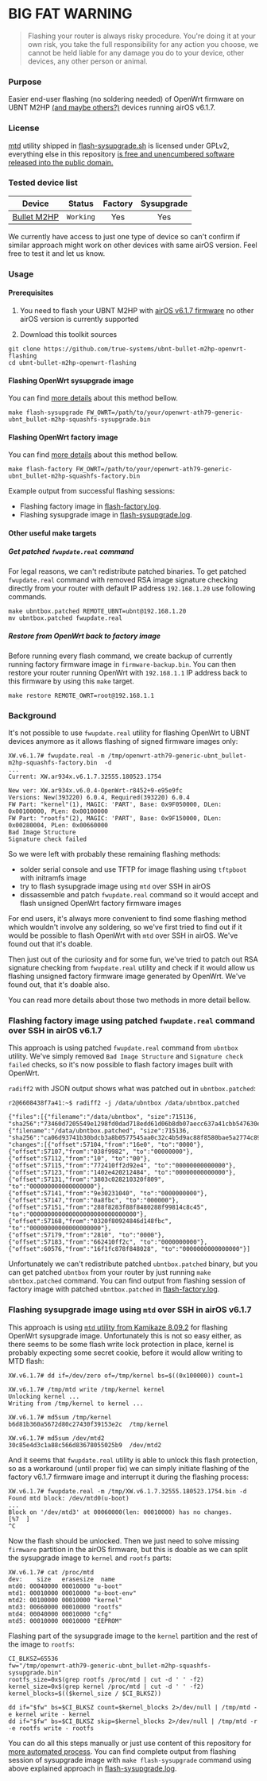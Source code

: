 # BIG FAT WARNING

> Flashing your router is always risky procedure. You're doing it at your own risk, you take the full responsibility
> for any action you choose, we cannot be held liable for any damage you do to your device, other devices, any other
> person or animal.

### Purpose

Easier end-user flashing (no soldering needed) of OpenWrt firmware on UBNT M2HP [(and maybe others?)](#supported-and-tested-devices) devices running airOS v6.1.7. 

### License

[mtd](https://archive.openwrt.org/kamikaze/8.09.2/ar71xx/packages/mtd_8.2_mips.ipk) utility shipped in
[flash-sysupgrade.sh](https://github.com/true-systems/ubnt-bullet-m2hp-openwrt-flashing/blob/master/flash-sysupgrade.sh) is licensed under
GPLv2, everything else in this repository [is free and unencumbered software released into the public
domain.](http://unlicense.org)

### Tested device list

|   Device      |   Status     |   Factory    |   Sysupgrade |
|:-------------:|:------------:|:------------:|:------------:|
| [Bullet M2HP](https://www.ubnt.com/airmax/bulletm/#specs)  | `Working`    |     Yes      |     Yes      |

We currently have access to just one type of device so can't confirm if similar approach might work on other devices with same airOS version. Feel free to test it and let us know.


### Usage
#### Prerequisites

1. You need to flash your UBNT M2HP with [airOS v6.1.7 firmware](https://dl.ubnt.com/firmwares/XW-fw/v6.1.7/XW.v6.1.7.32555.180523.1754.bin)
   no other airOS version is currently supported

2. Download this toolkit sources
```
git clone https://github.com/true-systems/ubnt-bullet-m2hp-openwrt-flashing
cd ubnt-bullet-m2hp-openwrt-flashing
```
#### Flashing OpenWrt sysupgrade image

You can find [more details](#flashing-sysupgrade-image-using-mtd-over-ssh-in-airos-v617) about this method bellow.
```
make flash-sysupgrade FW_OWRT=/path/to/your/openwrt-ath79-generic-ubnt_bullet-m2hp-squashfs-sysupgrade.bin
```

#### Flashing OpenWrt factory image

You can find [more details](#flashing-factory-image-using-patched-fwupdatereal-command-over-ssh-in-airos-v617) about this method bellow.

```
make flash-factory FW_OWRT=/path/to/your/openwrt-ath79-generic-ubnt_bullet-m2hp-squashfs-factory.bin
```

Example output from successful flashing sessions:

* Flashing factory image in [flash-factory.log](https://raw.githubusercontent.com/true-systems/ubnt-bullet-m2hp-openwrt-flashing/master/flash-factory.log).
* Flashing sysupgrade image in [flash-sysupgrade.log](https://raw.githubusercontent.com/true-systems/ubnt-bullet-m2hp-openwrt-flashing/master/flash-sysupgrade.log).

#### Other useful make targets

##### Get patched `fwupdate.real` command

For legal reasons, we can't redistribute patched binaries. To get patched `fwupdate.real` command with removed RSA image signature checking directly from your router with default IP address `192.168.1.20` use following commands.

```
make ubntbox.patched REMOTE_UBNT=ubnt@192.168.1.20
mv ubntbox.patched fwupdate.real
```

##### Restore from OpenWrt back to factory image

Before running every flash command, we create backup of currently running factory firmware image in `firmware-backup.bin`. You can then restore your router running OpenWrt with `192.168.1.1` IP address back to this firmware by using this `make` target.
```
make restore REMOTE_OWRT=root@192.168.1.1
```

### Background

It's not possible to use `fwupdate.real` utility for flashing OpenWrt to UBNT devices anymore as it allows flashing of
signed firmware images only:

```
XW.v6.1.7# fwupdate.real -m /tmp/openwrt-ath79-generic-ubnt_bullet-m2hp-squashfs-factory.bin  -d
...
Current: XW.ar934x.v6.1.7.32555.180523.1754

New ver: XW.ar934x.v6.0.4-OpenWrt-r8452+9-e95e9fc
Versions: New(393220) 6.0.4, Required(393220) 6.0.4
FW Part: "kernel"(1), MAGIC: 'PART', Base: 0x9F050000, DLen: 0x00100000, PLen: 0x00100000
FW Part: "rootfs"(2), MAGIC: 'PART', Base: 0x9F150000, DLen: 0x00280004, PLen: 0x00660000
Bad Image Structure
Signature check failed
```

So we were left with probably these remaining flashing methods:

* solder serial console and use TFTP for image flashing using `tftpboot` with initramfs image
* try to flash sysupgrade image using `mtd` over SSH in airOS
* dissassemble and patch `fwupdate.real` command so it would accept and flash unsigned OpenWrt factory firmware images

For end users, it's always more convenient to find some flashing method which
wouldn't involve any soldering, so we've first tried to find out if it would be
possible to flash OpenWrt with `mtd` over SSH in airOS. We've found out that
it's doable.

Then just out of the curiosity and for some fun, we've tried to patch out RSA
signature checking from `fwupdate.real` utility and check if it would allow us
flashing unsigned factory firmware image generated by OpenWrt. We've found out,
that it's doable also.

You can read more details about those two methods in more detail bellow.

### Flashing factory image using patched `fwupdate.real` command over SSH in airOS v6.1.7

This approach is using patched `fwupdate.real` command from `ubntbox` utility.
We've simply removed `Bad Image Structure` and `Signature check failed` checks,
so it's now possible to flash factory images built with OpenWrt.

`radiff2` with JSON output shows what was patched out in `ubntbox.patched`:

```
r2@6608438f7a41:~$ radiff2 -j /data/ubntbox /data/ubntbox.patched 

{"files":[{"filename":"/data/ubntbox", "size":715136, "sha256":"73460d7205549e1298fd0dad718edd61d06b8db07aecc637a41cbb547630e587"},
{"filename":"/data/ubntbox.patched", "size":715136, "sha256":"ca06d93741b30bdcb3a8b0577545aa0c32c4b5d9ac88f8580bae5a2774c890c3"}],
"changes":[{"offset":57104,"from":"16e0", "to":"0000"},
{"offset":57107,"from":"038f9982", "to":"00000000"},
{"offset":57112,"from":"10", "to":"00"},
{"offset":57115,"from":"772410ff2d92e4", "to":"00000000000000"},
{"offset":57123,"from":"1402e420212484", "to":"00000000000000"},
{"offset":57131,"from":"3803c028210320f809", "to":"000000000000000000"},
{"offset":57141,"from":"9e30231040", "to":"0000000000"},
{"offset":57147,"from":"0a8fbc", "to":"000000"},
{"offset":57151,"from":"288f8283f88f8480288f99814c8c45", "to":"000000000000000000000000000000"},
{"offset":57168,"from":"0320f80924846d148fbc", "to":"00000000000000000000"},
{"offset":57179,"from":"2810", "to":"0000"},
{"offset":57183,"from":"662410ff2c", "to":"0000000000"},
{"offset":60576,"from":"16f1fc878f848028", "to":"0000000000000000"}]
```

Unfortunately we can't redistribute patched `ubntbox.patched` binary, but you
can get patched `ubntbox` from your router by just running `make ubntbox.patched` command.
You can find output from flashing session of factory image with patched `ubntbox.patched` in [flash-factory.log](https://raw.githubusercontent.com/true-systems/ubnt-bullet-m2hp-openwrt-flashing/master/flash-factory.log).

### Flashing sysupgrade image using `mtd` over SSH in airOS v6.1.7

This approach is using [`mtd` utility from Kamikaze 8.09.2](https://archive.openwrt.org/kamikaze/8.09.2/ar71xx/packages/mtd_8.2_mips.ipk)
for flashing OpenWrt sysupgrade image. Unfortunately this is not so easy either, as there seems to be some flash write
lock protection in place, kernel is probably expecting some secret cookie, before it would allow writing to MTD flash:

```
XW.v6.1.7# dd if=/dev/zero of=/tmp/kernel bs=$((0x100000)) count=1

XW.v6.1.7# /tmp/mtd write /tmp/kernel kernel
Unlocking kernel ... 
Writing from /tmp/kernel to kernel ...    

XW.v6.1.7# md5sum /tmp/kernel 
b6d81b360a5672d80c27430f39153e2c  /tmp/kernel

XW.v6.1.7# md5sum /dev/mtd2
30c85e4d3c1a88c566d83678055025b9  /dev/mtd2
```

And it seems that `fwupdate.real` utility is able to unlock this flash
protection, so as a workaround (until proper fix) we can simply initiate
flashing of the factory v6.1.7 firmware image and interrupt it during the 
flashing process:

```
XW.v6.1.7# fwupdate.real -m /tmp/XW.v6.1.7.32555.180523.1754.bin -d
Found mtd block: /dev/mtd0(u-boot)
... 
Block on '/dev/mtd3' at 00060000(len: 00010000) has no changes.
[%7  ]
^C
```

Now the flash should be unlocked. Then we just need to solve missing `firmware` partition in the airOS firmware, but
this is doable as we can split the sysupgrade image to `kernel` and `rootfs` parts:

```
XW.v6.1.7# cat /proc/mtd
dev:    size   erasesize  name
mtd0: 00040000 00010000 "u-boot"
mtd1: 00010000 00010000 "u-boot-env"
mtd2: 00100000 00010000 "kernel"
mtd3: 00660000 00010000 "rootfs"
mtd4: 00040000 00010000 "cfg"
mtd5: 00010000 00010000 "EEPROM"

```

Flashing part of the sysupgrade image to the `kernel` partition and the rest of the image to `rootfs`:

```
CI_BLKSZ=65536
fw="/tmp/openwrt-ath79-generic-ubnt_bullet-m2hp-squashfs-sysupgrade.bin"
rootfs_size=0x$(grep rootfs /proc/mtd | cut -d ' ' -f2)
kernel_size=0x$(grep kernel /proc/mtd | cut -d ' ' -f2)
kernel_blocks=$(($kernel_size / $CI_BLKSZ))

dd if="$fw" bs=$CI_BLKSZ count=$kernel_blocks 2>/dev/null | /tmp/mtd -e kernel write - kernel
dd if="$fw" bs=$CI_BLKSZ skip=$kernel_blocks 2>/dev/null | /tmp/mtd -r -e rootfs write - rootfs
```

You can do all this steps manually or just use content of this repository for [more automated process](#usage).
You can find complete output from flashing session of sysupgrade image with `make flash-sysupgrade` command using above explained approach in [flash-sysupgrade.log](https://raw.githubusercontent.com/true-systems/ubnt-bullet-m2hp-openwrt-flashing/master/flash-sysupgrade.log).
